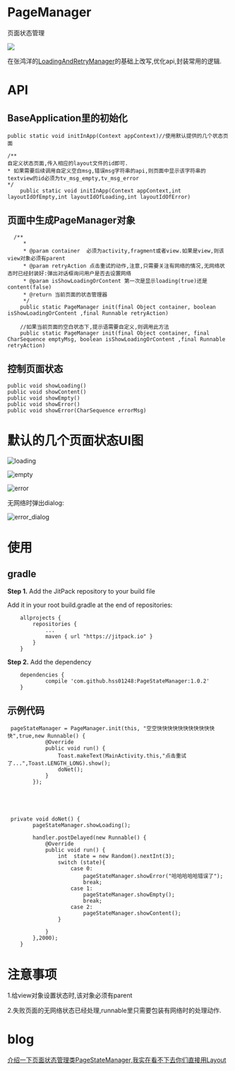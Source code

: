 # PageManager
页面状态管理

[![](https://jitpack.io/v/hss01248/PageStateManager.svg)](https://jitpack.io/#hss01248/PageStateManager)

在张鸿洋的[LoadingAndRetryManager](https://github.com/hongyangAndroid/LoadingAndRetryManager)的基础上改写,优化api,封装常用的逻辑.

# API

## BaseApplication里的初始化

```
public static void initInApp(Context appContext)//使用默认提供的几个状态页面

/**
自定义状态页面,传入相应的layout文件的id即可.
* 如果需要后续调用自定义空白msg,错误msg字符串的api,则页面中显示该字符串的textview的id必须为tv_msg_empty,tv_msg_error
*/
    public static void initInApp(Context appContext,int layoutIdOfEmpty,int layoutIdOfLoading,int layoutIdOfError)
```



## 页面中生成PageManager对象

```
  /**
     *
     * @param container  必须为activity,fragment或者view.如果是view,则该view对象必须有parent
     * @param retryAction 点击重试的动作,注意,只需要关注有网络的情况,无网络状态时已经封装好:弹出对话框询问用户是否去设置网络
     * @param isShowLoadingOrContent 第一次是显示loading(true)还是content(false)
     * @return 当前页面的状态管理器
     */
    public static PageManager init(final Object container, boolean isShowLoadingOrContent ,final Runnable retryAction)
    
    //如果当前页面的空白状态下,提示语需要自定义,则调用此方法
    public static PageManager init(final Object container, final CharSequence emptyMsg, boolean isShowLoadingOrContent ,final Runnable retryAction)
```

## 控制页面状态

```
public void showLoading()
public void showContent()
public void showEmpty()
public void showError()
public void showError(CharSequence errorMsg)
```



# 默认的几个页面状态UI图

 

 ![loading](loading.jpg)





![empty](empty.jpg)



 ![error](error.jpg)



无网络时弹出dialog:

 ![error_dialog](error_dialog.jpg)

# 使用

## gradle

**Step 1.** Add the JitPack repository to your build file

Add it in your root build.gradle at the end of repositories:

```
    allprojects {
        repositories {
            ...
            maven { url "https://jitpack.io" }
        }
    }
```

**Step 2.** Add the dependency

```
    dependencies {
            compile 'com.github.hss01248:PageStateManager:1.0.2'
    }
```



## 示例代码

```
 pageStateManager = PageManager.init(this, "空空快快快快快快快快快快快快",true,new Runnable() {
            @Override
            public void run() {
                Toast.makeText(MainActivity.this,"点击重试了...",Toast.LENGTH_LONG).show();
                doNet();
            }
        });
        
        



 private void doNet() {
        pageStateManager.showLoading();
        
        handler.postDelayed(new Runnable() {
            @Override
            public void run() {
                int  state = new Random().nextInt(3);
                switch (state){
                    case 0:
                        pageStateManager.showError("哈哈哈哈哈错误了");
                        break;
                    case 1:
                        pageStateManager.showEmpty();
                        break;
                    case 2:
                        pageStateManager.showContent();
                }

            }
        },2000);
    }
```

# 注意事项

1.给view对象设置状态时,该对象必须有parent

2.失败页面的无网络状态已经处理,runnable里只需要包装有网络时的处理动作.





# blog

[介绍一下页面状态管理类PageStateManager,我实在看不下去你们直接用Layout](http://www.jianshu.com/p/665a69e9436b)